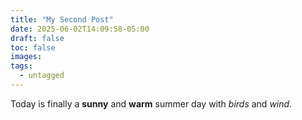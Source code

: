 ```yaml
---
title: "My Second Post"
date: 2025-06-02T14:09:58-05:00
draft: false
toc: false
images:
tags:
  - untagged
---
```


Today is finally a **sunny** and **warm** summer day with  *birds* and *wind*.
